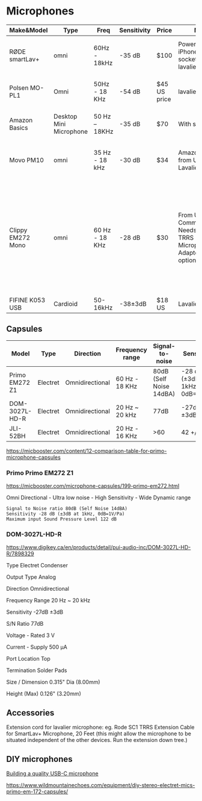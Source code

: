 # Microphones


| Make&Model	    |	Type |		Freq            	|	Sensitivity		|	Price	|	Notes | Comments |
| -----------    |------   |--------        |--------------|-------|-------|----------|
|	RØDE smartLav+	| omni    |	60Hz - 18kHz	  | -35 dB	      | $100	| Powered from iPhone TRRS socket (2.7V). lavalier style.| The Borneo guys use the RODE. Gets well rated in reviews.| 
|	Polsen MO-PL1	 | Omni    | 	50Hz - 18 KHz	| -54 dB 	     | $45	US price | lavalier| Cheap, but doesn't rate great on sensitivity.|
|	Amazon Basics  | Desktop Mini Microphone	 | 50 Hz – 18KHz| -35 dB	| $70	| With stand| Built for podcasting but gets good reviews. |
|	Movo PM10      | 	omni	  | 35 Hz - 18 kHz	| -30 dB 	     | $34| 	Amazon ships in from US. Lavalier.| Cheap and good sensitivity. Ships from US Amazon.|
|	Clippy EM272 Mono	| omni	|60 Hz - 18 KHz	 | -28 dB	      | $30	| From UK. FEL Communications. Needs TRS to TRRS Microphone Adapter. The DIY option.| This is the DIY option. Highly recommended by guys doing natural history recordings. Maybe down the line when we need a number of cheap but excellent microphones we go this route.|
|FIFINE K053 USB | Cardioid | 50-16kHz | -38±3dB | $18 US | Lavalier |


## Capsules



| Model  | Type    | Direction| Frequency range | Signal-to-noise | Sensitivity | Diameter | Price |
| -------|------   |----------|-----------------|-----------------|-------------|----------|-------|
| Primo EM272 Z1| Electret | Omnidirectional | 60 Hz - 18 KHz | 80dB (Self Noise 14dBA)| -28 dB (±3dB at 1kHz, 0dB=1V/Pa) | 10mm | £ 13.56 |
| DOM-3027L-HD-R| Electret | Omnidirectional |20 Hz ~ 20 kHz | 77dB | -27dB ±3dB| 8mm | US $4.720 |
| JLI-52BH | Electret | Omnidirectional | 20 Hz - 16 KHz  | >60  | 42 +/-2dB | 9.7mm | US $1.20 |


https://micbooster.com/content/12-comparison-table-for-primo-microphone-capsules


### Primo Primo EM272 Z1

https://micbooster.com/microphone-capsules/199-primo-em272.html

Omni Directional - Ultra low noise - High Sensitivity - Wide Dynamic range

    Signal to Noise ratio 80dB (Self Noise 14dBA)
    Sensitivity -28 dB (±3dB at 1kHz, 0dB=1V/Pa)
    Maximum input Sound Pressure Level 122 dB



### DOM-3027L-HD-R

https://www.digikey.ca/en/products/detail/pui-audio-inc/DOM-3027L-HD-R/7898329

Type Electret Condenser
	
Output Type Analog
	
Direction Omnidirectional
	
Frequency Range 20 Hz ~ 20 kHz
	
Sensitivity -27dB ±3dB
	
S/N Ratio 77dB
	
Voltage - Rated 3 V
	
Current - Supply 500 µA
	
Port Location Top
	
	
Termination Solder Pads
	
Size / Dimension 0.315" Dia (8.00mm)
	
Height (Max) 0.126" (3.20mm)
	

## Accessories


 Extension cord for lavalier microphone:  eg. Rode SC1 TRRS Extension Cable for SmartLav+ Microphone, 20 Feet 
 (this might allow the microphone to be situated independent of the other devices. Run the extension down tree.)
 
 ## DIY microphones
 
 [Building a quality USB-C microphone](https://www.youtube.com/watch?v=LoQu3XXIayc)
 
 https://www.wildmountainechoes.com/equipment/diy-stereo-electret-mics-primo-em-172-capsules/
 
 
